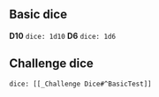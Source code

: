 ## Basic dice
**D10** `dice: 1d10`
 **D6** `dice: 1d6`
 
## Challenge dice
`dice: [[_Challenge Dice#^BasicTest]]`



